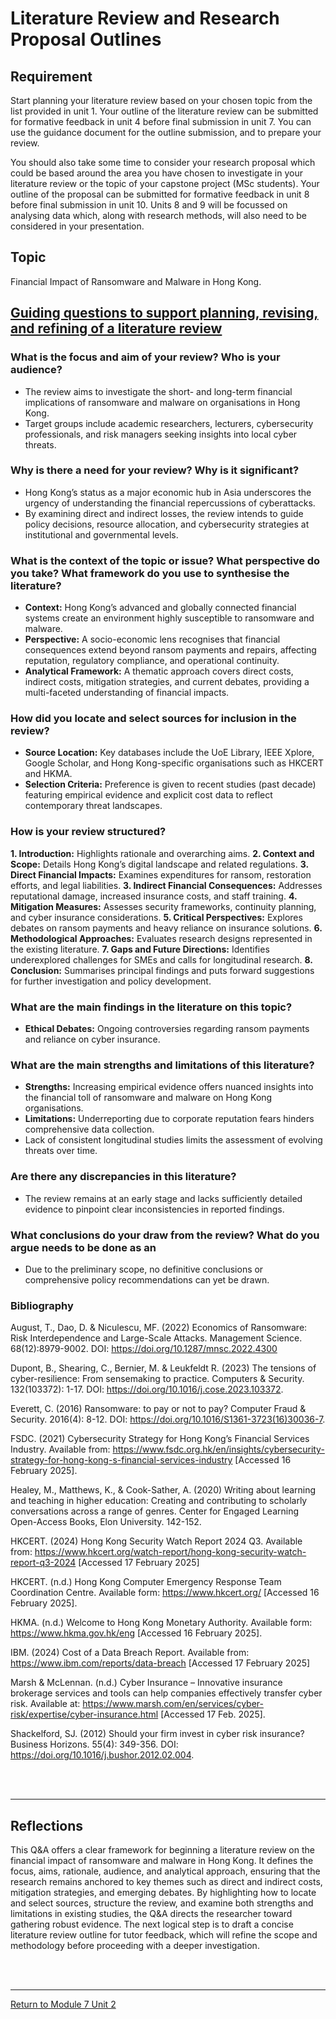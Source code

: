 # Literature Review and Research Proposal Outlines


## Requirement
Start planning your literature review based on your chosen topic from the list provided in unit 1. Your outline of the literature review can be submitted for formative feedback in unit 4 before final submission in unit 7. You can use the guidance document for the outline submission, and to prepare your review.

You should also take some time to consider your research proposal which could be based around the area you have chosen to investigate in your literature review or the topic of your capstone project (MSc students). Your outline of the proposal can be submitted for formative feedback in unit 8 before final submission in unit 10. Units 8 and 9 will be focussed on analysing data which, along with research methods, will also need to be considered in your presentation.

## Topic
Financial Impact of Ransomware and Malware in Hong Kong.

## [Guiding questions to support planning, revising, and refining of a literature review](RMPP_Unit02_GuideQuestion.pdf)
### What is the focus and aim of your review? Who is your audience?
 - The review aims to investigate the short- and long-term financial implications of ransomware and malware on organisations in Hong Kong.
 - Target groups include academic researchers, lecturers, cybersecurity professionals, and risk managers seeking insights into local cyber threats.

### Why is there a need for your review? Why is it significant?
 - Hong Kong’s status as a major economic hub in Asia underscores the urgency of understanding the financial repercussions of cyberattacks.
 - By examining direct and indirect losses, the review intends to guide policy decisions, resource allocation, and cybersecurity strategies at institutional and governmental levels.
   
### What is the context of the topic or issue? What perspective do you take? What framework do you use to synthesise the literature?
 - **Context:** Hong Kong’s advanced and globally connected financial systems create an environment highly susceptible to ransomware and malware.
 - **Perspective:** A socio-economic lens recognises that financial consequences extend beyond ransom payments and repairs, affecting reputation, regulatory compliance, and operational continuity.
 - **Analytical Framework:** A thematic approach covers direct costs, indirect costs, mitigation strategies, and current debates, providing a multi-faceted understanding of financial impacts.

### How did you locate and select sources for inclusion in the review?
 - **Source Location:** Key databases include the UoE Library, IEEE Xplore, Google Scholar, and Hong Kong-specific organisations such as HKCERT and HKMA.
 - **Selection Criteria:** Preference is given to recent studies (past decade) featuring empirical evidence and explicit cost data to reflect contemporary threat landscapes.


### How is your review structured?
**1. Introduction:** Highlights rationale and overarching aims.
**2. Context and Scope:** Details Hong Kong’s digital landscape and related regulations.
**3. Direct Financial Impacts:** Examines expenditures for ransom, restoration efforts, and legal liabilities.
**3. Indirect Financial Consequences:** Addresses reputational damage, increased insurance costs, and staff training.
**4. Mitigation Measures:** Assesses security frameworks, continuity planning, and cyber insurance considerations.
**5. Critical Perspectives:** Explores debates on ransom payments and heavy reliance on insurance solutions.
**6. Methodological Approaches:** Evaluates research designs represented in the existing literature.
**7. Gaps and Future Directions:** Identifies underexplored challenges for SMEs and calls for longitudinal research.
**8. Conclusion:** Summarises principal findings and puts forward suggestions for further investigation and policy development.

### What are the main findings in the literature on this topic?
 - **Ethical Debates:** Ongoing controversies regarding ransom payments and reliance on cyber insurance.
    
### What are the main strengths and limitations of this literature?
 - **Strengths:** Increasing empirical evidence offers nuanced insights into the financial toll of ransomware and malware on Hong Kong organisations.
 - **Limitations:** Underreporting due to corporate reputation fears hinders comprehensive data collection.
 - Lack of consistent longitudinal studies limits the assessment of evolving threats over time.

### Are there any discrepancies in this literature?
 - The review remains at an early stage and lacks sufficiently detailed evidence to pinpoint clear inconsistencies in reported findings.

### What conclusions do your draw from the review? What do you argue needs to be done as an 
 - Due to the preliminary scope, no definitive conclusions or comprehensive policy recommendations can yet be drawn.


### Bibliography
August, T., Dao, D. & Niculescu, MF. (2022) Economics of Ransomware: Risk Interdependence and Large-Scale Attacks. Management Science. 68(12):8979-9002. DOI: https://doi.org/10.1287/mnsc.2022.4300 

Dupont, B., Shearing, C., Bernier, M. & Leukfeldt R. (2023) The tensions of cyber-resilience: From sensemaking to practice. Computers & Security. 132(103372): 1-17. DOI: https://doi.org/10.1016/j.cose.2023.103372.

Everett, C. (2016) Ransomware: to pay or not to pay? Computer Fraud & Security. 2016(4): 8-12. DOI: https://doi.org/10.1016/S1361-3723(16)30036-7.

FSDC. (2021) Cybersecurity Strategy for Hong Kong’s Financial Services Industry. Available from: https://www.fsdc.org.hk/en/insights/cybersecurity-strategy-for-hong-kong-s-financial-services-industry [Accessed 16 February 2025].

Healey, M., Matthews, K., & Cook-Sather, A. (2020) Writing about learning and teaching in higher education: Creating and contributing to scholarly conversations across a range of genres. Center for Engaged Learning Open-Access Books, Elon University. 142-152. 

HKCERT. (2024) Hong Kong Security Watch Report 2024 Q3. Available from: https://www.hkcert.org/watch-report/hong-kong-security-watch-report-q3-2024 [Accessed 17 February 2025]   

HKCERT. (n.d.) Hong Kong Computer Emergency Response Team Coordination Centre. Available form: https://www.hkcert.org/ [Accessed 16 February 2025].


HKMA. (n.d.) Welcome to Hong Kong Monetary Authority. Available form: https://www.hkma.gov.hk/eng [Accessed 16 February 2025].

IBM. (2024) Cost of a Data Breach Report. Available from: https://www.ibm.com/reports/data-breach [Accessed 17 February 2025]   

Marsh & McLennan. (n.d.) Cyber Insurance – Innovative insurance brokerage services and tools can help companies effectively transfer cyber risk. Available at: https://www.marsh.com/en/services/cyber-risk/expertise/cyber-insurance.html [Accessed 17 Feb. 2025].

Shackelford, SJ. (2012) Should your firm invest in cyber risk insurance? Business Horizons. 55(4): 349-356. DOI: https://doi.org/10.1016/j.bushor.2012.02.004.


<br><br>

---


## Reflections
This Q&A offers a clear framework for beginning a literature review on the financial impact of ransomware and malware in Hong Kong. It defines the focus, aims, rationale, audience, and analytical approach, ensuring that the research remains anchored to key themes such as direct and indirect costs, mitigation strategies, and emerging debates. By highlighting how to locate and select sources, structure the review, and examine both strengths and limitations in existing studies, the Q&A directs the researcher toward gathering robust evidence. The next logical step is to draft a concise literature review outline for tutor feedback, which will refine the scope and methodology before proceeding with a deeper investigation.

<br><br>

---

[Return to Module 7 Unit 2](RMPP_Unit02.md)
